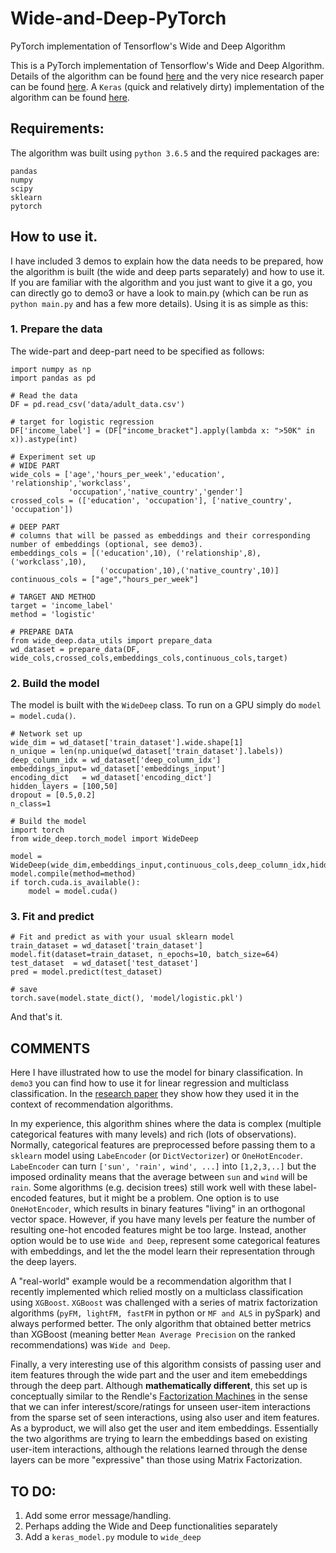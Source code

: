 # Wide-and-Deep-PyTorch
PyTorch implementation of Tensorflow's Wide and Deep Algorithm

This is a PyTorch implementation of Tensorflow's Wide and Deep Algorithm. Details of the algorithm can be found [here](https://www.tensorflow.org/tutorials/wide_and_deep) and the very nice research paper can be found [here](https://arxiv.org/abs/1606.07792). A `Keras` (quick and relatively dirty) implementation of the algorithm can be found [here](https://github.com/jrzaurin/Wide-and-Deep-Keras).

## Requirements:

The algorithm was built using `python 3.6.5` and the required packages are:
```
pandas
numpy
scipy
sklearn
pytorch
```

## How to use it.

I have included 3 demos to explain how the data needs to be prepared, how the algorithm is built (the wide and deep parts separately) and how to use it. If you are familiar with the algorithm and you just want to give it a go, you can directly go to demo3 or have a look to main.py (which can be run as `python main.py` and has a few more details). Using it is as simple as this:

### 1. Prepare the data
The wide-part and deep-part need to be specified as follows:
```
import numpy as np
import pandas as pd

# Read the data
DF = pd.read_csv('data/adult_data.csv')

# target for logistic regression
DF['income_label'] = (DF["income_bracket"].apply(lambda x: ">50K" in x)).astype(int)

# Experiment set up
# WIDE PART
wide_cols = ['age','hours_per_week','education', 'relationship','workclass',
             'occupation','native_country','gender']
crossed_cols = (['education', 'occupation'], ['native_country', 'occupation'])

# DEEP PART
# columns that will be passed as embeddings and their corresponding number of embeddings (optional, see demo3).
embeddings_cols = [('education',10), ('relationship',8), ('workclass',10),
                    ('occupation',10),('native_country',10)]
continuous_cols = ["age","hours_per_week"]

# TARGET AND METHOD
target = 'income_label'
method = 'logistic'

# PREPARE DATA
from wide_deep.data_utils import prepare_data
wd_dataset = prepare_data(DF, wide_cols,crossed_cols,embeddings_cols,continuous_cols,target)
```
### 2. Build the model
The model is built with the `WideDeep` class. To run on a GPU simply do `model = model.cuda()`.
```
# Network set up
wide_dim = wd_dataset['train_dataset'].wide.shape[1]
n_unique = len(np.unique(wd_dataset['train_dataset'].labels))
deep_column_idx = wd_dataset['deep_column_idx']
embeddings_input= wd_dataset['embeddings_input']
encoding_dict   = wd_dataset['encoding_dict']
hidden_layers = [100,50]
dropout = [0.5,0.2]
n_class=1

# Build the model
import torch
from wide_deep.torch_model import WideDeep

model = WideDeep(wide_dim,embeddings_input,continuous_cols,deep_column_idx,hidden_layers,dropout,encoding_dict,n_class)
model.compile(method=method)
if torch.cuda.is_available():
    model = model.cuda()
```

### 3. Fit and predict
```
# Fit and predict as with your usual sklearn model
train_dataset = wd_dataset['train_dataset']
model.fit(dataset=train_dataset, n_epochs=10, batch_size=64)
test_dataset  = wd_dataset['test_dataset']
pred = model.predict(test_dataset)

# save
torch.save(model.state_dict(), 'model/logistic.pkl')
```

And that's it.

## COMMENTS

Here I have illustrated how to use the model for binary classification. In `demo3` you can find how to use it for linear regression and multiclass classification. In the [research paper](https://arxiv.org/pdf/1606.07792.pdf) they show how they used it in the context of recommendation algorithms.

In my experience, this algorithm shines where the data is complex (multiple categorical features with many levels) and rich (lots of observations). Normally, categorical features are preprocessed before passing them to a `sklearn` model using `LabeEncoder` (or `DictVectorizer`) or `OneHotEncoder`. `LabeEncoder` can turn `['sun', 'rain', wind', ...]` into `[1,2,3,..]` but the imposed ordinality means that the average between `sun` and `wind` will be `rain`. Some algorithms (e.g. decision trees) still work well with these label-encoded features, but it might be a problem. One option is to use `OneHotEncoder`, which results in binary features "living" in an orthogonal vector space. However, if you have many levels per feature the number of resulting one-hot encoded features might be too large. Instead, another option would be to use `Wide and Deep`, represent some categorical features with embeddings, and let the the model learn their representation through the deep layers.

A "real-world" example would be a recommendation algorithm that I recently implemented which relied mostly on a multiclass classification using `XGBoost`. `XGBoost` was challenged with a series of matrix factorization algorithms (`pyFM, lightFM, fastFM` in python or `MF and ALS` in pySpark) and always performed better. The only algorithm that obtained better metrics than XGBoost (meaning better `Mean Average Precision` on the ranked recommendations) was `Wide and Deep`.

Finally, a very interesting use of this algorithm consists of passing user and item features through the wide part and the user and item emebeddings through the deep part. Although **mathematically different**, this set up is conceptually similar to the Rendle's [Factorization Machines](https://www.csie.ntu.edu.tw/~b97053/paper/Rendle2010FM.pdf) in the sense that we can infer interest/score/ratings for unseen user-item interactions from the sparse set of seen interactions, using also user and item features. As a byproduct, we will also get the user and item embeddings. Essentially the two algorithms are trying to learn the embeddings based on existing user-item interactions, although the relations learned through the dense layers can be more "expressive" than those using Matrix Factorization.

## TO DO:

1. Add some error message/handling.
2. Perhaps adding the Wide and Deep functionalities separately
3. Add a `keras_model.py` module to `wide_deep`
